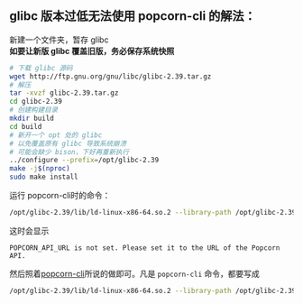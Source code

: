 ## glibc 版本过低无法使用 popcorn-cli 的解法：
新建一个文件夹，暂存 glibc  
**如要让新版 glibc 覆盖旧版，务必保存系统快照**
~~~bash
# 下载 glibc 源码
wget http://ftp.gnu.org/gnu/libc/glibc-2.39.tar.gz
# 解压
tar -xvzf glibc-2.39.tar.gz
cd glibc-2.39
# 创建构建目录
mkdir build
cd build
# 新开一个 opt 处的 glibc
# 以免覆盖原有 glibc 导致系统崩溃
# 可能会缺少 bison，下好再重新执行
../configure --prefix=/opt/glibc-2.39
make -j$(nproc)
sudo make install
~~~
运行 popcorn-cli时的命令：
~~~bash
/opt/glibc-2.39/lib/ld-linux-x86-64.so.2 --library-path /opt/glibc-2.39/lib:/usr/lib/x86_64-linux-gnu ./popcorn-cli
~~~
这时会显示
~~~
POPCORN_API_URL is not set. Please set it to the URL of the Popcorn API.
~~~
然后照着[popcorn-cli](https://github.com/gpu-mode/popcorn-cli)所说的做即可。凡是 `popcorn-cli` 命令，都要写成
~~~bash
/opt/glibc-2.39/lib/ld-linux-x86-64.so.2 --library-path /opt/glibc-2.39/lib:/usr/lib/x86_64-linux-gnu ./popcorn-cli
~~~
